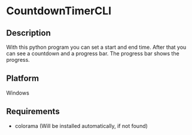# CountdownTimerCLI

## Description
With this python program you can set a start and end time. After that you can see a countdown and a progress bar. The progress bar shows the progress.

## Platform
Windows

## Requirements
- colorama (Will be installed automatically, if not found)
